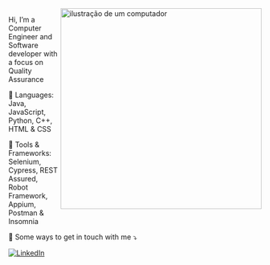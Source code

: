 <img src="https://raw.githubusercontent.com/MicaelliMedeiros/micaellimedeiros/master/image/computer-illustration.png" alt="ilustração de um computador" min-width="400px" max-width="400px" width="400px" align="right">

<p align="left"> 
  Hi, 
  I’m a Computer Engineer and Software developer with a focus on Quality Assurance
</p>

<p align="left">
  🦄 Languages: Java, JavaScript, Python, C++, HTML & CSS
</p>

<p align="left">
  💼 Tools & Frameworks: Selenium, Cypress, REST Assured, Robot Framework, Appium, Postman & Insomnia
</p>

<p align="left">
  💌 Some ways to get in touch with me ⤵️
</p>

<p align="left">
  <a href="https://www.linkedin.com/in/eduardo-queiroz-dev/" title="LinkedIn">
  <img src="https://img.shields.io/badge/-Linkedin-0e76a8?style=flat-square&logo=Linkedin&logoColor=white&link=https://www.linkedin.com/in/eduardo-queiroz-dev" alt="LinkedIn"/></a>
</p>



<!---
QueirozEdu/QueirozEdu is a ✨ special ✨ repository because its `README.md` (this file) appears on your GitHub profile.
You can click the Preview link to take a look at your changes.
--->
